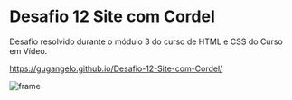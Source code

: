 # Desafio 12 Site com Cordel
 Desafio resolvido durante o módulo 3 do curso de HTML e CSS do Curso em Vídeo.

https://gugangelo.github.io/Desafio-12-Site-com-Cordel/

![frame](https://user-images.githubusercontent.com/78031691/222926611-6610eca2-3c65-4c03-bf76-302653570b8c.png)
